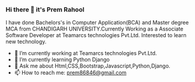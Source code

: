 ### Hi there 👋 it's Prem Rahool
I have done Bachelors's in Computer Application(BCA) and Master degree MCA from CHANDIGARH UNIVERSITY.Currently Working as a Associate Software Developer at Teamarcs technologies Pvt.Ltd. Interested to learn new technology.

- 🔭 I’m currently working at Teamarcs technologies Pvt.Ltd.
- 🌱 I’m currently learning Python Django 
- 💬 Ask me about  Html,CSS,Bootstrap,Javascript,Python,Django.
- 📫 How to reach me: prem86846@gmail.com 
